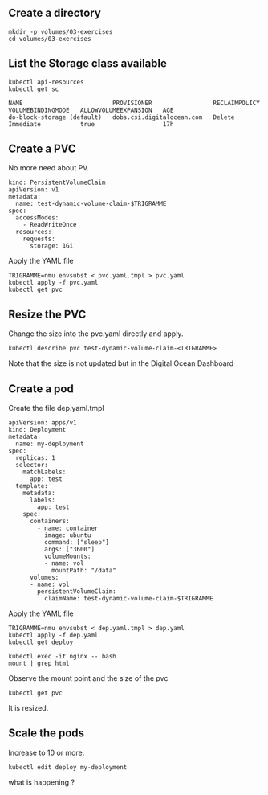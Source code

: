 ## Create a directory

```
mkdir -p volumes/03-exercises
cd volumes/03-exercises
```

## List the Storage class available

```
kubectl api-resources
kubectl get sc
```

```
NAME                         PROVISIONER                 RECLAIMPOLICY   VOLUMEBINDINGMODE   ALLOWVOLUMEEXPANSION   AGE
do-block-storage (default)   dobs.csi.digitalocean.com   Delete          Immediate           true                   17h
```

## Create a PVC

No more need about PV.

```
kind: PersistentVolumeClaim
apiVersion: v1
metadata:
  name: test-dynamic-volume-claim-$TRIGRAMME
spec:
  accessModes:
    - ReadWriteOnce
  resources:
    requests:
      storage: 1Gi
```

Apply the YAML file

```
TRIGRAMME=nmu envsubst < pvc.yaml.tmpl > pvc.yaml
kubectl apply -f pvc.yaml
kubectl get pvc
```

## Resize the PVC

Change the size into the pvc.yaml directly and apply.

```
kubectl describe pvc test-dynamic-volume-claim-<TRIGRAMME>
```

Note that the size is not updated but in the Digital Ocean Dashboard

## Create a pod

Create the file dep.yaml.tmpl

```
apiVersion: apps/v1
kind: Deployment
metadata:
  name: my-deployment
spec:
  replicas: 1
  selector:
    matchLabels:
      app: test
  template:
    metadata:
      labels:
        app: test
    spec:
      containers:
        - name: container
          image: ubuntu
          command: ["sleep"]
          args: ["3600"]
          volumeMounts:
          - name: vol
            mountPath: "/data"
      volumes:
      - name: vol
        persistentVolumeClaim: 
          claimName: test-dynamic-volume-claim-$TRIGRAMME
```

Apply the YAML file

```
TRIGRAMME=nmu envsubst < dep.yaml.tmpl > dep.yaml
kubectl apply -f dep.yaml
kubectl get deploy
```

```
kubectl exec -it nginx -- bash
mount | grep html
```

Observe the mount point and the size of the pvc

```
kubectl get pvc
```

It is resized.

## Scale the pods

Increase to 10 or more.

```
kubectl edit deploy my-deployment
```

what is happening ?

